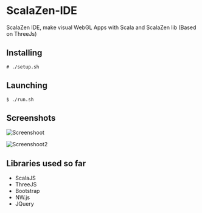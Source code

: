 # ScalaZen-IDE

ScalaZen IDE, make visual WebGL Apps with Scala and ScalaZen lib (Based on ThreeJs)

## Installing
```
# ./setup.sh
```

## Launching
```
$ ./run.sh
```

## Screenshots

![Screenshoot](http://i.imgur.com/eepZySy.png?1)

![Screenshoot2](http://i.imgur.com/0pNTanB.png?1)

## Libraries used so far  
- ScalaJS
- ThreeJS
- Bootstrap
- NW.js
- JQuery
